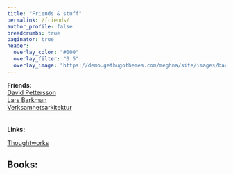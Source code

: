 ```yaml
---
title: "Friends & stuff"
permalink: /friends/
author_profile: false
breadcrumbs: true
paginator: true
header:
  overlay_color: "#000"
  overlay_filter: "0.5"
  overlay_image: "https://demo.gethugothemes.com/meghna/site/images/backgrounds/hero-area.jpg"
---
```


**Friends:** <Br/>
[David Pettersson](pettersson.dev) <Br/>
[Lars Barkman](larsbarkman.com) <Br/>
[Verksamhetsarkitektur](verksamhertsarkitektur.se) <Br/>
<Br/>
<Br/>
**Links:** <Br/>

[Thoughtworks](thoughtworks.com)


**Books:** <Br/>
--
